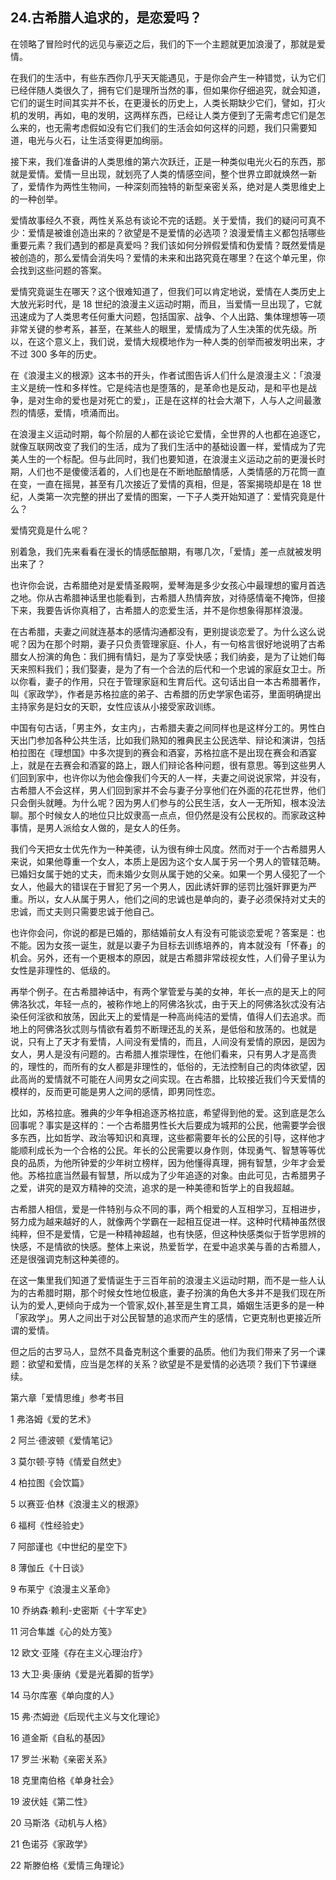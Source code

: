 ## 24.古希腊人追求的，是恋爱吗？
在领略了冒险时代的远见与豪迈之后，我们的下一个主题就更加浪漫了，那就是爱情。


在我们的生活中，有些东西你几乎天天能遇见，于是你会产生一种错觉，认为它们已经伴随人类很久了，拥有它们是理所当然的事，但如果你仔细追究，就会知道，它们的诞生时间其实并不长，在更漫长的历史上，人类长期缺少它们，譬如，打火机的发明，再如，电的发明，这两样东西，已经让人类方便到了无需考虑它们是怎么来的，也无需考虑假如没有它们我们的生活会如何这样的问题，我们只需要知道，电光与火石，让生活变得更加绚丽。


接下来，我们准备讲的人类思维的第六次跃迁，正是一种类似电光火石的东西，那就是爱情。爱情一旦出现，就划亮了人类的情感空间，整个世界立即就焕然一新了，爱情作为两性生物间，一种深刻而独特的新型亲密关系，绝对是人类思维史上的一种创举。


爱情故事经久不衰，两性关系总有谈论不完的话题。关于爱情，我们的疑问可真不少：爱情是被谁创造出来的？欲望是不是爱情的必选项？浪漫爱情主义都包括哪些重要元素？我们遇到的都是真爱吗？我们该如何分辨假爱情和伪爱情？既然爱情是被创造的，那么爱情会消失吗？爱情的未来和出路究竟在哪里？在这个单元里，你会找到这些问题的答案。


爱情究竟诞生在哪天？这个很难知道了，但我们可以肯定地说，爱情在人类历史上大放光彩时代，是 18 世纪的浪漫主义运动时期，而且，当爱情一旦出现了，它就迅速成为了人类思考任何重大问题，包括国家、战争、个人出路、集体理想等一项非常关键的参考系，甚至，在某些人的眼里，爱情成为了人生决策的优先级。所以，在这个意义上，我们说，爱情大规模地作为一种人类的创举而被发明出来，才不过 300 多年的历史。


在《浪漫主义的根源》这本书的开头，作者试图告诉人们什么是浪漫主义：「浪漫主义是统一性和多样性。它是纯洁也是堕落的，是革命也是反动，是和平也是战争，是对生命的爱也是对死亡的爱」，正是在这样的社会大潮下，人与人之间最激烈的情感，爱情，喷涌而出。


在浪漫主义运动时期，每个阶层的人都在谈论它爱情，全世界的人也都在追逐它，就像互联网改变了我们的生活，成为了我们生活中的基础设置一样，爱情成为了完美人生的一个标配。但与此同时，我们也要知道，在浪漫主义运动之前的更漫长时期，人们也不是傻傻活着的，人们也是在不断地酝酿情感，人类情感的万花筒一直在变，一直在摇晃，甚至有几次接近了爱情的真相，但是，答案揭晓却是在 18 世纪，人类第一次完整的拼出了爱情的图案，一下子人类开始知道了：爱情究竟是什么？


爱情究竟是什么呢？


别着急，我们先来看看在漫长的情感酝酿期，有哪几次，「爱情」差一点就被发明出来了？


也许你会说，古希腊绝对是爱情圣殿啊，爱琴海是多少女孩心中最理想的蜜月首选之地。你从古希腊神话里也能看到，古希腊人热情奔放，对待感情毫不掩饰，但接下来，我要告诉你真相了，古希腊人的恋爱生活，并不是你想象得那样浪漫。


在古希腊，夫妻之间就连基本的感情沟通都没有，更别提谈恋爱了。为什么这么说呢？因为在那个时期，妻子只负责管理家庭、仆人，有一句格言很好地说明了古希腊女人扮演的角色：我们拥有情妇，是为了享受快感；我们纳妾，是为了让她们每天来照料我们；我们娶妻，是为了有一个合法的后代和一个忠诚的家庭女卫士。所以你看，妻子的作用，只在于管理家庭和生育后代。这句话出自一本古希腊著作，叫《家政学》，作者是苏格拉底的弟子、古希腊的历史学家色诺芬，里面明确提出主持家务是妇女的天职，女性应该从小接受家政训练。


中国有句古话，「男主外，女主内」，古希腊夫妻之间同样也是这样分工的。男性白天出门参加各种公共生活，比如我们熟知的雅典民主公民选举、辩论和演讲，包括柏拉图在《理想国》中多次提到的赛会和酒宴，苏格拉底不是出现在赛会和酒宴上，就是在去赛会和酒宴的路上，跟人们辩论各种问题，很有意思。等到这些男人们回到家中，也许你以为他会像我们今天的人一样，夫妻之间说说家常，并没有，古希腊人不会这样，男人们回到家并不会与妻子分享他们在外面的花花世界，他们只会倒头就睡。为什么呢？因为男人们参与的公民生活，女人一无所知，根本没法聊。那个时候女人的地位只比奴隶高一点点，但仍然是没有公民权的。而家政这种事情，是男人派给女人做的，是女人的任务。


我们今天把女士优先作为一种美德，认为很有绅士风度。然而对于一个古希腊男人来说，如果他尊重一个女人，本质上是因为这个女人属于另一个男人的管辖范畴。已婚妇女属于她的丈夫，而未婚少女则从属于她的父亲。如果一个男人侵犯了一个女人，他最大的错误在于冒犯了另一个男人，因此诱奸罪的惩罚比强奸罪更为严重。所以，女人从属于男人，他们之间的忠诚也是单向的，妻子必须保持对丈夫的忠诚，而丈夫则只需要忠诚于他自己。


也许你会问，你说的都是已婚的，那结婚前女人有没有可能谈恋爱呢？答案是：也不能。因为女孩一诞生，就是以妻子为目标去训练培养的，肯本就没有「怀春」的机会。另外，还有一个更根本的原因，就是古希腊非常歧视女性，人们骨子里认为女性是非理性的、低级的。


再举个例子。在古希腊神话中，有两个掌管爱与美的女神，年长一点的是天上的阿佛洛狄忒，年轻一点的，被称作地上的阿佛洛狄忒，由于天上的阿佛洛狄忒没有沾染任何淫欲和放荡，因此天上的爱情是一种高尚纯洁的爱情，值得人们去追求。而地上的阿佛洛狄忒则与情欲有着剪不断理还乱的关系，是低俗和放荡的。也就是说，只有上了天才有爱情，人间没有爱情的，而且，人间没有爱情的原因，是因为女人，男人是没有问题的。古希腊人推崇理性，在他们看来，只有男人才是高贵的，理性的，而所有的女人都是非理性的，低俗的，无法控制自己的肉体欲望，因此高尚的爱情就不可能在人间男女之间实现。在古希腊，比较接近我们今天爱情的模样的，反而更可能是男人之间的感情，即男同性恋。


比如，苏格拉底。雅典的少年争相追逐苏格拉底，希望得到他的爱。这到底是怎么回事呢？事实是这样的：一个古希腊男性长大后要成为城邦的公民，他需要学会很多东西，比如哲学、政治等知识和真理，这些都需要年长的公民的引导，这样他才能顺利成长为一个合格的公民。年长的公民需要以身作则，体现勇气、智慧等等优良的品质，为他所钟爱的少年树立榜样，因为他懂得真理，拥有智慧，少年才会爱他。苏格拉底当然最有智慧，所以成为了少年追逐的对象。由此可见，古希腊男子之爱，讲究的是双方精神的交流，追求的是一种美德和哲学上的自我超越。


古希腊人相信，爱是一件特别与众不同的事，两个相爱的人互相学习，互相进步，努力成为越来越好的人，就像两个学霸在一起相互促进一样。这种时代精神虽然很纯粹，但不是爱情，它是一种精神超越，也有快感，但这种快感类似于哲学思辨的快感，不是情欲的快感。整体上来说，热爱哲学，在爱中追求美与善的古希腊人，还是很强调克制这种美德的。


在这一集里我们知道了爱情诞生于三百年前的浪漫主义运动时期，而不是一些人认为的古希腊时期，那个时候女性地位极底，妻子扮演的角色大多并不是我们现在所认为的爱人,更倾向于成为一个管家,奴仆,甚至是生育工具，婚姻生活更多的是一种「家政学」。男人之间出于对公民智慧的追求而产生的感情，它更克制也更接近所谓的爱情。


但之后的古罗马人，显然不具备克制这个重要的品质。他们为我们带来了另一个课题：欲望和爱情，应当是怎样的关系？欲望是不是爱情的必选项？我们下节课继续。


第六章「爱情思维」参考书目


1 弗洛姆《爱的艺术》


2 阿兰·德波顿《爱情笔记》


3 莫尔顿·亨特《情爱自然史》


4 柏拉图《会饮篇》


5 以赛亚·伯林《浪漫主义的根源》


6 福柯《性经验史》


7 阿部谨也《中世纪的星空下》


8 薄伽丘《十日谈》


9 布莱宁《浪漫主义革命》


10 乔纳森·赖利-史密斯《十字军史》


11 河合隼雄《心的处方笺》


12 欧文·亚隆《存在主义心理治疗》


13 大卫·奥·康纳《爱是光着脚的哲学》


14 马尔库塞《单向度的人》


15 弗·杰姆逊《后现代主义与文化理论》


16 道金斯《自私的基因》


17 罗兰·米勒《亲密关系》


18 克里南伯格《单身社会》


19 波伏娃《第二性》


20 马斯洛《动机与人格》


21 色诺芬《家政学》


22 斯滕伯格《爱情三角理论》

